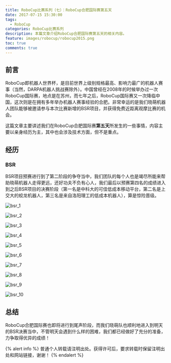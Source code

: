 ```yaml
---
title: RoboCup比赛系列（七）：RoboCup合肥国际赛第五天
date: 2017-07-15 15:30:00
tags:
  - RoboCup
categories: RoboCup比赛系列
description: 本篇文章介绍RoboCup合肥国际赛第五天的相关内容。
feature: images/robocup/robocup2015.png
toc: true
comments: true
---
```


## 前言

RoboCup即机器人世界杯，是目前世界上级别规格最高、影响力最广的机器人赛事（当然，DARPA机器人挑战赛除外）。中国曾经在2008年的时候举办过一次RoboCup国际赛，地点是在苏州，而七年之后，RoboCup国际赛又一次降临中国，这次则是在拥有多年举办机器人赛事经验的合肥。非常幸运的是我们晓萌机器人团队能够被邀请参与本次比赛新增的BSR项目，并获得免费近距离观摩比赛的机会。

这篇文章主要讲述我们在RoboCup合肥国际赛**第五天**所发生的一些事情，内容主要以亲身经历为主，其中也会涉及技术方面，但不是重点。

<!--more-->

## 经历

### BSR

BSR项目预赛进行到了第二阶段的争夺当中，我们团队的每个人也是竭尽所能来帮助晓萌机器人走得更远，还好功夫不负有心人，我们最后以预赛第四名的成绩进入到之后BSR项目的决赛阶段（第一名是中科大的可佳低成本移动平台，第二名是上交大的蛟龙机器人，第三名是来自洛阳理工的低成本机器人），算是惊险晋级。

![bsr_1](../../../../../images/hefei/day_5/bsr/bsr_1.jpg)

![bsr_2](../../../../../images/hefei/day_5/bsr/bsr_2.jpg)

![bsr_3](../../../../../images/hefei/day_5/bsr/bsr_3.jpg)

![bsr_4](../../../../../images/hefei/day_5/bsr/bsr_4.jpg)

![bsr_5](../../../../../images/hefei/day_5/bsr/bsr_5.jpg)

![bsr_6](../../../../../images/hefei/day_5/bsr/bsr_6.jpg)

![bsr_7](../../../../../images/hefei/day_5/bsr/bsr_7.jpg)

![bsr_8](../../../../../images/hefei/day_5/bsr/bsr_8.jpg)

![bsr_9](../../../../../images/hefei/day_5/bsr/bsr_9.jpg)

![bsr_10](../../../../../images/hefei/day_5/bsr/bsr_10.jpg)

## 总结

RoboCup合肥国际赛也即将进行到尾声阶段，而我们晓萌队也顺利地进入到明天的BSR决赛当中，不管明天会遇到什么样的困难，我们都已经做好了充分的准备，力争取得优异的成绩！

{% alert info %}
普通个人转载请注明出处。获得许可后，要求转载时保留注明出处和网站链接，谢谢！
{% endalert %}
